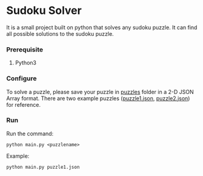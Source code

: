 # Sudoku Solver

It is a small project built on python that solves any sudoku puzzle. It can find all possible solutions to the sudoku puzzle.

### Prerequisite
1. Python3
### Configure
To solve a puzzle, please save your puzzle in [puzzles](puzzles) folder in a 2-D JSON Array format. There are two example puzzles ([puzzle1.json](puzzles/puzzle1.json), [puzzle2.json](puzzles/puzzle2.json)) for reference.

### Run
Run the command:

```python main.py <puzzlename>```

Example:

```python main.py puzzle1.json```
